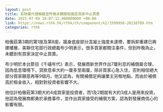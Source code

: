 ```yaml
---
layout: post
title: 有物業代理稱截至昨晚未聽聞柏傲莊買家中止買賣
date: 2021-07-09 10:07:12.000000000 +08:00
link: https://news.rthk.hk/rthk/ch/component/k2/1599950-20210709.htm
categories: rthk
---
```


柏傲莊第3期的第1座及第8座，牆身底座部分混凝土強度未達標，要拆卸重建已興建樓層，美聯住宅部行政總裁布少明表示，很多買家都關注事件，但到昨晚為止，未聽到有買家決定中止買賣。

布少明於本台節目《千禧年代》表示，發展商新世界作出7厘利息的補償屬合理，因為低息環境下，貸款息率大約一厘多至兩厘，除非買家心急入住，否則相信絕大部分買家願意再等9個月。他又認為，有關補償足夠讓業主另租地點，而由於補償高於租金收入，相對對投資者影響不大。

他估計柏傲莊第3期大約4成買家是投資者，而1及2期就有大約3成人是用來投資，他認為發展商都勇於承擔事件，並作出買家接受的補償方案，認為對發展商信心的影響有限。
